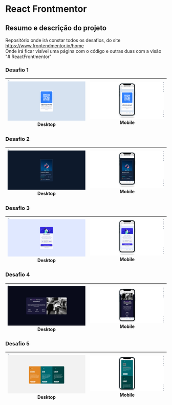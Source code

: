 # React Frontmentor

## Resumo e descrição do projeto
Repositório onde irá constar todos os desafios, do site https://www.frontendmentor.io/home<br/>
Onde irá ficar visível uma página com o código e outras duas com a visão
"# ReactFrontmentor" 

### Desafio 1

<img src="public/img-qr/qr-desktop.png" > Desktop | <img src="public/img-qr/qr-mobile.png" > Mobile
| :---: | :---: |
### Desafio 2

<img src="public/img-nft-preview-card-component-main/nft-desktop.png" > Desktop | <img src="public/img-nft-preview-card-component-main/nft-mobile.png" > Mobile
| :---: | :---: |

### Desafio 3

<img src="public/03-order-summary/desktop.png" > Desktop | <img src="public/03-order-summary/mobile.png" > Mobile
| :---: | :---: |

### Desafio 4

<img src="public/04-stats-preview-card/desktop.png" > Desktop | <img src="public/04-stats-preview-card/mobile.png" > Mobile
| :---: | :---: |

### Desafio 5

<img src="public/05-3-column-preview-card/desktop.png" > Desktop | <img src="public/05-3-column-preview-card/mobile.png" > Mobile
| :---: | :---: |